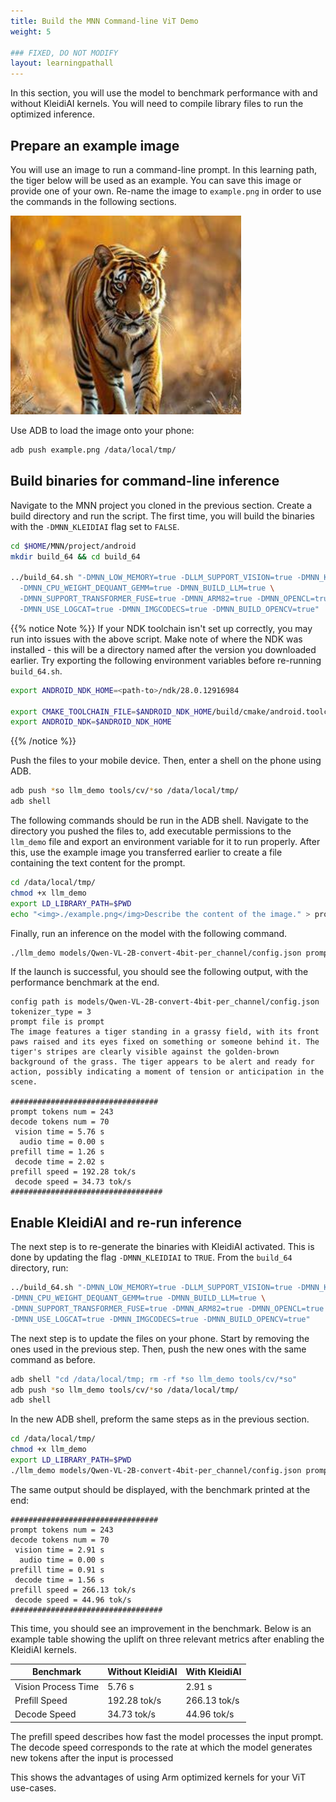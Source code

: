 ```yaml
---
title: Build the MNN Command-line ViT Demo
weight: 5

### FIXED, DO NOT MODIFY
layout: learningpathall
---
```


In this section, you will use the model to benchmark performance with and without KleidiAI kernels. You will need to compile library files to run the optimized inference.

## Prepare an example image

You will use an image to run a command-line prompt. In this learning path, the tiger below will be used as an example. You can save this image or provide one of your own. Re-name the image to `example.png` in order to use the commands in the following sections.

![example image](example.png)

Use ADB to load the image onto your phone:

```bash
adb push example.png /data/local/tmp/
```

## Build binaries for command-line inference

Navigate to the MNN project you cloned in the previous section. Create a build directory and run the script. The first time, you will build the binaries with the `-DMNN_KLEIDIAI` flag set to `FALSE`.

```bash
cd $HOME/MNN/project/android
mkdir build_64 && cd build_64

../build_64.sh "-DMNN_LOW_MEMORY=true -DLLM_SUPPORT_VISION=true -DMNN_KLEIDIAI=FALSE  \
  -DMNN_CPU_WEIGHT_DEQUANT_GEMM=true -DMNN_BUILD_LLM=true \
  -DMNN_SUPPORT_TRANSFORMER_FUSE=true -DMNN_ARM82=true -DMNN_OPENCL=true \
  -DMNN_USE_LOGCAT=true -DMNN_IMGCODECS=true -DMNN_BUILD_OPENCV=true"
```
{{% notice Note %}}
If your NDK toolchain isn't set up correctly, you may run into issues with the above script. Make note of where the NDK was installed - this will be a directory named after the version you downloaded earlier. Try exporting the following environment variables before re-running `build_64.sh`.

```bash
export ANDROID_NDK_HOME=<path-to>/ndk/28.0.12916984

export CMAKE_TOOLCHAIN_FILE=$ANDROID_NDK_HOME/build/cmake/android.toolchain.cmake
export ANDROID_NDK=$ANDROID_NDK_HOME
```
{{% /notice %}}

Push the files to your mobile device. Then, enter a shell on the phone using ADB.

```bash
adb push *so llm_demo tools/cv/*so /data/local/tmp/
adb shell
```

The following commands should be run in the ADB shell. Navigate to the directory you pushed the files to, add executable permissions to the `llm_demo` file and export an environment variable for it to run properly. After this, use the example image you transferred earlier to create a file containing the text content for the prompt.

```bash
cd /data/local/tmp/
chmod +x llm_demo
export LD_LIBRARY_PATH=$PWD
echo "<img>./example.png</img>Describe the content of the image." > prompt
```

Finally, run an inference on the model with the following command.

```bash
./llm_demo models/Qwen-VL-2B-convert-4bit-per_channel/config.json prompt
```

If the launch is successful, you should see the following output, with the performance benchmark at the end.

```output
config path is models/Qwen-VL-2B-convert-4bit-per_channel/config.json
tokenizer_type = 3
prompt file is prompt
The image features a tiger standing in a grassy field, with its front paws raised and its eyes fixed on something or someone behind it. The tiger's stripes are clearly visible against the golden-brown background of the grass. The tiger appears to be alert and ready for action, possibly indicating a moment of tension or anticipation in the scene.

#################################
prompt tokens num = 243
decode tokens num = 70
 vision time = 5.76 s
  audio time = 0.00 s
prefill time = 1.26 s
 decode time = 2.02 s
prefill speed = 192.28 tok/s
 decode speed = 34.73 tok/s
##################################
```

## Enable KleidiAI and re-run inference

The next step is to re-generate the binaries with KleidiAI activated. This is done by updating the flag `-DMNN_KLEIDIAI` to `TRUE`. From the `build_64` directory, run:
```bash
../build_64.sh "-DMNN_LOW_MEMORY=true -DLLM_SUPPORT_VISION=true -DMNN_KLEIDIAI=TRUE \
-DMNN_CPU_WEIGHT_DEQUANT_GEMM=true -DMNN_BUILD_LLM=true \
-DMNN_SUPPORT_TRANSFORMER_FUSE=true -DMNN_ARM82=true -DMNN_OPENCL=true \
-DMNN_USE_LOGCAT=true -DMNN_IMGCODECS=true -DMNN_BUILD_OPENCV=true"
```

The next step is to update the files on your phone. Start by removing the ones used in the previous step. Then, push the new ones with the same command as before.

```bash
adb shell "cd /data/local/tmp; rm -rf *so llm_demo tools/cv/*so"
adb push *so llm_demo tools/cv/*so /data/local/tmp/
adb shell
```

In the new ADB shell, preform the same steps as in the previous section.

```bash
cd /data/local/tmp/
chmod +x llm_demo
export LD_LIBRARY_PATH=$PWD
./llm_demo models/Qwen-VL-2B-convert-4bit-per_channel/config.json prompt
```

The same output should be displayed, with the benchmark printed at the end:
```output
#################################
prompt tokens num = 243
decode tokens num = 70
 vision time = 2.91 s
  audio time = 0.00 s
prefill time = 0.91 s
 decode time = 1.56 s
prefill speed = 266.13 tok/s
 decode speed = 44.96 tok/s
##################################
```

This time, you should see an improvement in the benchmark. Below is an example table showing the uplift on three relevant metrics after enabling the KleidiAI kernels.

| Benchmark           | Without KleidiAI | With KleidiAI |
|---------------------|------------------|---------------|
| Vision Process Time | 5.76 s           | 2.91 s        |
| Prefill Speed       | 192.28 tok/s     | 266.13 tok/s  |
| Decode Speed        | 34.73 tok/s      | 44.96 tok/s   |

The prefill speed describes how fast the model processes the input prompt. The decode speed corresponds to the rate at which the model generates new tokens after the input is processed

This shows the advantages of using Arm optimized kernels for your ViT use-cases.